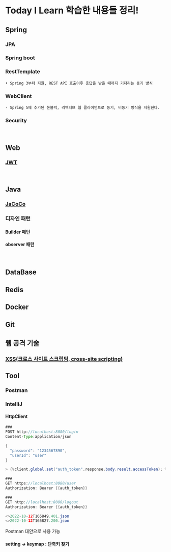 # Today I Learn 학습한 내용들 정리! 

## Spring
### JPA

### Spring boot

### RestTemplate
    
    • Spring 3부터 지원, REST API 호출이후 응답을 받을 때까지 기다리는 동기 방식
    
### WebClient
    - Spring 5에 추가된 논블럭, 리엑티브 웹 클라이언트로 동기, 비동기 방식을 지원한다.

### Security

<br/>

## Web
### [JWT](https://github.com/yeonjiyeon/TIL/blob/main/web/JWT.md)

<br/>

## Java
### [JaCoCo](https://github.com/yeonjiyeon/TIL/blob/main/Java/JaCoCo.md)
### 디자인 패턴
#### Builder 패턴
#### observer 패턴

<br/>


## DataBase

## Redis 

## Docker

## Git

## 웹 공격 기술
### [XSS(크로스 사이트 스크립팅, cross-site scripting)](https://github.com/yeonjiyeon/TIL/blob/main/%EC%9B%B9%EA%B3%B5%EA%B2%A9%EA%B8%B0%EC%88%A0/XSS.md)

## Tool
### Postman
### IntelliJ
#### HttpClient
```java
###
POST http://localhost:8080/login
Content-Type:application/json

{
  "password": "1234567890",
  "userId": "user"
}

> {%client.global.set("auth_token",response.body.result.accessToken); %}

###
GET https://localhost:8080/user
Authorization: Bearer {{auth_token}}

###
GET http://localhost:8080/logout
Authorization: Bearer {{auth_token}}

<>2022-10-12T165849.401.json
<>2022-10-12T165827.200.json
```

Postman 대안으로 사용  가능

#### setting -> keymap : 단축키 찾기
